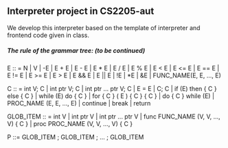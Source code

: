 ## Interpreter project in CS2205-aut

We develop this interpreter based on the template of interpreter and frontend code given in class.

##### The rule of the grammar tree: (to be continued) 

E :: = N | V | -E | E + E | E - E | E * E | 
       E / E | E % E | E < E | E <= E | E == E |
       E != E | E >= E | E > E | E && E | E || E | 
       !E | *E | &E | FUNC_NAME(E, E, ..., E) 


C ::  = int V; C |
        int ptr V; C |
        int ptr ... ptr V; C |
        E = E |
        C; C |
        if (E) then { C } else { C } |
        while (E) do { C } |
        for { C } ( E ) { C } { C } |
        do { C } while (E) |
        PROC_NAME (E, E, ..., E) |
        continue | break | return


GLOB_ITEM :: =  int V |
                int ptr V |
                int ptr ... ptr V |
                func FUNC_NAME (V, V, ..., V) { C } |
                proc PROC_NAME (V, V, ..., V) { C }


P ::= GLOB_ITEM ; GLOB_ITEM ; ... ; GLOB_ITEM